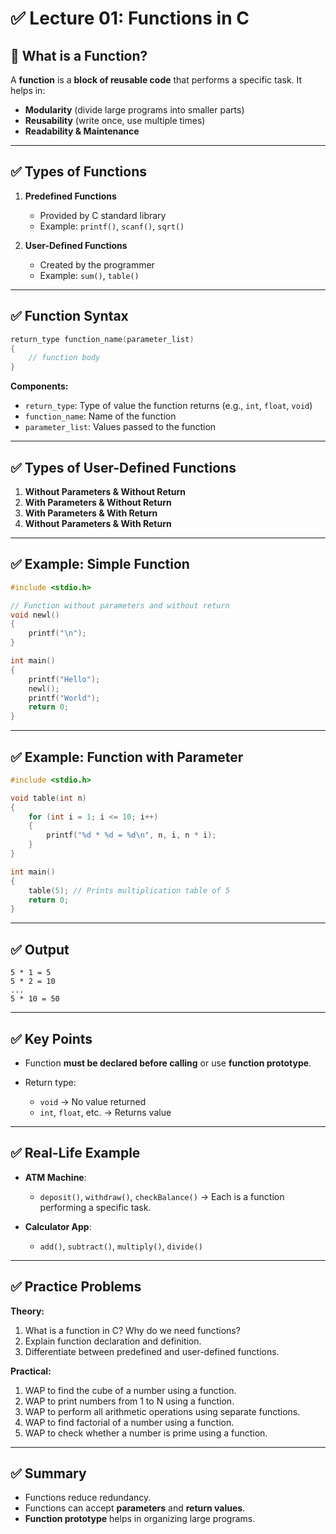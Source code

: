 
# ✅ **Lecture 01: Functions in C**



## **📌 What is a Function?**

A **function** is a **block of reusable code** that performs a specific task.
It helps in:

* **Modularity** (divide large programs into smaller parts)
* **Reusability** (write once, use multiple times)
* **Readability & Maintenance**

---

## **✅ Types of Functions**

1. **Predefined Functions**

   * Provided by C standard library
   * Example: `printf()`, `scanf()`, `sqrt()`

2. **User-Defined Functions**

   * Created by the programmer
   * Example: `sum()`, `table()`

---

## **✅ Function Syntax**

```c
return_type function_name(parameter_list)
{
    // function body
}
```

**Components:**

* `return_type`: Type of value the function returns (e.g., `int`, `float`, `void`)
* `function_name`: Name of the function
* `parameter_list`: Values passed to the function

---

## **✅ Types of User-Defined Functions**

1. **Without Parameters & Without Return**
2. **With Parameters & Without Return**
3. **With Parameters & With Return**
4. **Without Parameters & With Return**

---

## **✅ Example: Simple Function**

```c
#include <stdio.h>

// Function without parameters and without return
void newl()
{
    printf("\n");
}

int main()
{
    printf("Hello");
    newl();
    printf("World");
    return 0;
}
```

---

## **✅ Example: Function with Parameter**

```c
#include <stdio.h>

void table(int n)
{
    for (int i = 1; i <= 10; i++)
    {
        printf("%d * %d = %d\n", n, i, n * i);
    }
}

int main()
{
    table(5); // Prints multiplication table of 5
    return 0;
}
```

---

## **✅ Output**

```
5 * 1 = 5
5 * 2 = 10
...
5 * 10 = 50
```

---

## **✅ Key Points**

* Function **must be declared before calling** or use **function prototype**.
* Return type:

  * `void` → No value returned
  * `int`, `float`, etc. → Returns value

---

## **✅ Real-Life Example**

* **ATM Machine**:

  * `deposit()`, `withdraw()`, `checkBalance()` → Each is a function performing a specific task.
* **Calculator App**:

  * `add()`, `subtract()`, `multiply()`, `divide()`

---

## **✅ Practice Problems**

**Theory:**

1. What is a function in C? Why do we need functions?
2. Explain function declaration and definition.
3. Differentiate between predefined and user-defined functions.

**Practical:**

1. WAP to find the cube of a number using a function.
2. WAP to print numbers from 1 to N using a function.
3. WAP to perform all arithmetic operations using separate functions.
4. WAP to find factorial of a number using a function.
5. WAP to check whether a number is prime using a function.

---

## ✅ **Summary**

* Functions reduce redundancy.
* Functions can accept **parameters** and **return values**.
* **Function prototype** helps in organizing large programs.
